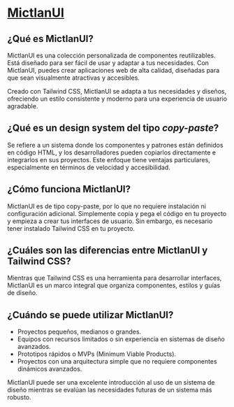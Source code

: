 # [MictlanUI](https://mictlanuidev.netlify.app/ "MictlanUI")

## ¿Qué es MictlanUI?

MictlanUI es una colección personalizada de componentes reutilizables. Está diseñado para ser fácil de usar y adaptar a tus necesidades. Con MictlanUI, puedes crear aplicaciones web de alta calidad, diseñadas para que sean visualmente atractivas y accesibles.

Creado con Tailwind CSS, MictlanUI se adapta a tus necesidades y diseños, ofreciendo un estilo consistente y moderno para una experiencia de usuario agradable.

## ¿Qué es un design system del tipo _copy-paste_?

Se refiere a un sistema donde los componentes y patrones están definidos en código HTML, y los desarrolladores pueden copiarlos directamente e integrarlos en sus proyectos.
Este enfoque tiene ventajas particulares, especialmente en términos de velocidad y accesibilidad.

## ¿Cómo funciona MictlanUI?

MictlanUI es de tipo copy-paste, por lo que no requiere instalación ni configuración adicional. Simplemente copia y pega el código en tu proyecto y empieza a crear tus interfaces de usuario.
Sin embargo, es necesario tener instalado Tailwind CSS en tu proyecto.

## ¿Cuáles son las diferencias entre MictlanUI y Tailwind CSS?

Mientras que Tailwind CSS es una herramienta para desarrollar interfaces, MictlanUI es un marco integral que organiza componentes, estilos y guías de diseño.

## ¿Cuándo se puede utilizar MictlanUI?

- Proyectos pequeños, medianos o grandes.
- Equipos con recursos limitados o sin experiencia en sistemas de diseño avanzados.
- Prototipos rápidos o MVPs (Minimum Viable Products).
- Proyectos con una arquitectura simple que no requiere componentes dinámicos avanzados.

MictlanUI puede ser una excelente introducción al uso de un sistema de diseño mientras se evalúan las necesidades futuras de un sistema más robusto.
